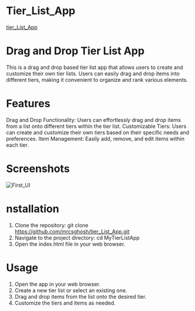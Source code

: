 # Tier_List_App
[tier_List_App](https://mrcsghosh.github.io/tier_List_App/)
# Drag and Drop Tier List App
 This is a drag and drop based tier list app that allows users to create and customize their own tier lists. Users can easily drag and drop items into different tiers, making it convenient 
 to organize and rank various elements.

# Features
Drag and Drop Functionality: Users can effortlessly drag and drop items from a list onto different tiers within the tier list.
Customizable Tiers: Users can create and customize their own tiers based on their specific needs and preferences.
Item Management: Easily add, remove, and edit items within each tier.

# Screenshots
![First_UI](https://github.com/user-attachments/assets/145fea5c-48cb-4757-9fd2-9241186c2983)
<!-- ![With_Details](https://github.com/user-attachments/assets/3cf867e5-2d61-4ff4-ae1b-755aaf39dd48)
![Drag Drop](https://github.com/user-attachments/assets/2cfe423f-d2bf-47cf-9fd5-7eea12149b5f)
![Tier_List](https://github.com/user-attachments/assets/77c2fd81-799e-434b-9c13-eabb2e07577d) -->

# nstallation
1. Clone the repository: git clone https://github.com/mrcsghosh/tier_List_App.git
2. Navigate to the project directory: cd MyTierListApp
3. Open the index.html file in your web browser.

# Usage
1. Open the app in your web browser.
2. Create a new tier list or select an existing one.
3. Drag and drop items from the list onto the desired tier.
4. Customize the tiers and items as needed.
